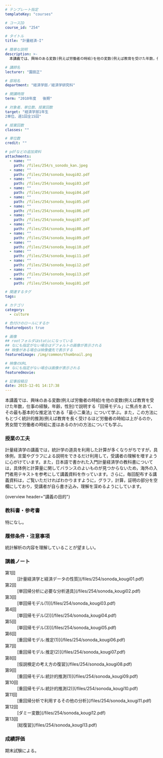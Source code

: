 ```yaml
---
# テンプレート指定
templateKey: "courses"

# コースID
course_id: "254"

# タイトル
title: "計量経済-I"

# 簡単な説明
description: >-
  本講義では、興味のある変数(例えば労働者の時給)を他の変数(例えば教育を受けた年数，仕事の経験，年齢，性別)で説明する「回帰モデル」に焦点をあて、その最も基本的な推定法である「最小二乗法」について学ぶ...

# 講師名
lecturer: "園田正"

# 部局名
department: "経済学部／経済学研究科"

# 開講時限
term: "2010年度	後期"

# 対象者、単位数、授業回数
target: "経済学部1年生
2単位、週1回全15回"

# 授業回数
classes: ""

# 単位数
credit: ""

# pdfなどの追加資料
attachments: 
  - name: "" 
    path: /files/254/s_sonodo_kan.jpeg
  - name: "" 
    path: /files/254/sonoda_kougi02.pdf
  - name: "" 
    path: /files/254/sonoda_kougi03.pdf
  - name: "" 
    path: /files/254/sonoda_kougi04.pdf
  - name: "" 
    path: /files/254/sonoda_kougi05.pdf
  - name: "" 
    path: /files/254/sonoda_kougi06.pdf
  - name: "" 
    path: /files/254/sonoda_kougi07.pdf
  - name: "" 
    path: /files/254/sonoda_kougi08.pdf
  - name: "" 
    path: /files/254/sonoda_kougi09.pdf
  - name: "" 
    path: /files/254/sonoda_kougi10.pdf
  - name: "" 
    path: /files/254/sonoda_kougi11.pdf
  - name: "" 
    path: /files/254/sonoda_kougi12.pdf
  - name: "" 
    path: /files/254/sonoda_kougi13.pdf
  - name: "" 
    path: /files/254/sonoda_kougi01.pdf

# 関連するタグ
tags:

# カテゴリ
category:
  - culture

# 色付けのロールにするか
featuredpost: true

# 画像
## rootフォルダはstaticになっている
## なにも指定がない場合はデフォルトの画像が表示される
## 映像がある場合は映像優先で表示する
featuredimage: /img/common/thumbnail.png

# 映像のURL
## なにも指定がない場合は画像が表示される
featuredmovie: 

# 記事投稿日
date: 2015-12-01 14:17:38
---
```


本講義では、興味のある変数(例えば労働者の時給)を他の変数(例えば教育を受けた年数，仕事の経験，年齢，性別)で説明する「回帰モデル」に焦点をあて、その最も基本的な推定法である「最小二乗法」について学ぶ。また，この方法にもとづく統計的推測(例えば教育を長く受けるほど労働者の時給は上がるのか，男女間で労働者の時給に差はあるのか)の方法についても学ぶ。

### 授業の工夫

計量経済学の講義では，統計学の道具を利用した計算が多くなりがちですが，具体例，言葉やグラフによる説明をできるだけ利用して，受講者の理解を増すように心がけています。また，日本語で書かれた入門計量経済学の教科書については，具体例と計算量に関してバランスのよいものが見つからないため，海外の入門者用テキストを参考にして講義資料を作っています。さらに，毎回配布する講義資料は，ご覧いただければわかりますように，グラフ，計算，証明の部分を空欄にしており，受講者が自ら書き込み，理解を深めるようにしています。



{overview header="講義の目的"}

### 教科書・参考書

特になし。

### 履修条件・注意事項

統計解析の内容を理解していることが望ましい。



### 講義ノート

<dl>
<dt>
第1回
</dt>

<dd>
[計量経済学と経済データの性質](/files/254/sonoda_kougi01.pdf) 
</dd>

<dt>
第2回
</dt>

<dd>
[単回帰分析に必要な分析道具](/files/254/sonoda_kougi02.pdf) 
</dd>

<dt>
第3回
</dt>

<dd>
[単回帰モデル(1)](/files/254/sonoda_kougi03.pdf) 
</dd>

<dt>
第4回
</dt>

<dd>
[単回帰モデル(2)](/files/254/sonoda_kougi04.pdf) 
</dd>

<dt>
第5回
</dt>

<dd>
[単回帰モデル(3)](/files/254/sonoda_kougi05.pdf) 
</dd>

<dt>
第6回
</dt>

<dd>
[重回帰モデル:推定(1)](/files/254/sonoda_kougi06.pdf) 
</dd>

<dt>
第7回
</dt>

<dd>
[重回帰モデル:推定(2)](/files/254/sonoda_kougi07.pdf) 
</dd>

<dt>
第8回
</dt>

<dd>
[仮説検定の考え方の復習](/files/254/sonoda_kougi08.pdf) 
</dd>

<dt>
第9回
</dt>

<dd>
[重回帰モデル:統計的推測(1)](/files/254/sonoda_kougi09.pdf) 
</dd>

<dt>
第10回
</dt>

<dd>
[重回帰モデル:統計的推測(2)](/files/254/sonoda_kougi10.pdf) 
</dd>

<dt>
第11回
</dt>

<dd>
[重回帰分析で利用するその他の分析](/files/254/sonoda_kougi11.pdf) 
</dd>

<dt>
第12回
</dt>

<dd>
[ダミー変数](/files/254/sonoda_kougi12.pdf) 
</dd>

<dt>
第13回
</dt>

<dd>
[総復習](/files/254/sonoda_kougi13.pdf) 
</dd>
</dl>



### 成績評価

期末試験による。

